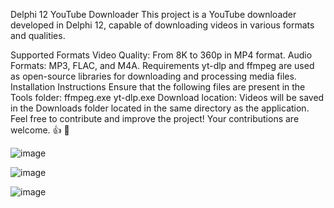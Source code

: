Delphi 12 YouTube Downloader
This project is a YouTube downloader developed in Delphi 12, capable of downloading videos in various formats and qualities.

Supported Formats
Video Quality: From 8K to 360p in MP4 format.
Audio Formats: MP3, FLAC, and M4A.
Requirements
yt-dlp and ffmpeg are used as open-source libraries for downloading and processing media files.
Installation Instructions
Ensure that the following files are present in the Tools folder:
ffmpeg.exe
yt-dlp.exe
Download location: Videos will be saved in the Downloads folder located in the same directory as the application.
Feel free to contribute and improve the project! Your contributions are welcome. :+1: :rocket:


![image](https://github.com/user-attachments/assets/205b9898-2f9b-42ed-8ab6-91679af0f1c4)

![image](https://github.com/user-attachments/assets/68a83d1a-1d3e-4905-8c32-2ced8f5a1b17)

![image](https://github.com/user-attachments/assets/0ea7c29d-2cca-47db-8d28-168910d392d4)
